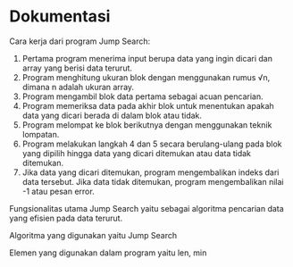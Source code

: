 # Dokumentasi
Cara kerja dari program Jump Search:
1. Pertama program menerima input berupa data yang ingin dicari dan array yang berisi data terurut.
2. Program menghitung ukuran blok dengan menggunakan rumus √n, dimana n adalah ukuran array.
3. Program mengambil blok data pertama sebagai acuan pencarian.
4. Program memeriksa data pada akhir blok untuk menentukan apakah data yang dicari berada di dalam blok atau tidak.
5. Program melompat ke blok berikutnya dengan menggunakan teknik lompatan.
6. Program melakukan langkah 4 dan 5 secara berulang-ulang pada blok yang dipilih hingga data yang dicari ditemukan atau data tidak ditemukan.
7. Jika data yang dicari ditemukan, program mengembalikan indeks dari data tersebut. Jika data tidak ditemukan, program mengembalikan nilai -1 atau pesan error.

Fungsionalitas utama Jump Search yaitu sebagai algoritma pencarian data yang efisien pada data terurut.

Algoritma yang digunakan yaitu Jump Search

Elemen yang digunakan dalam program yaitu len, min
